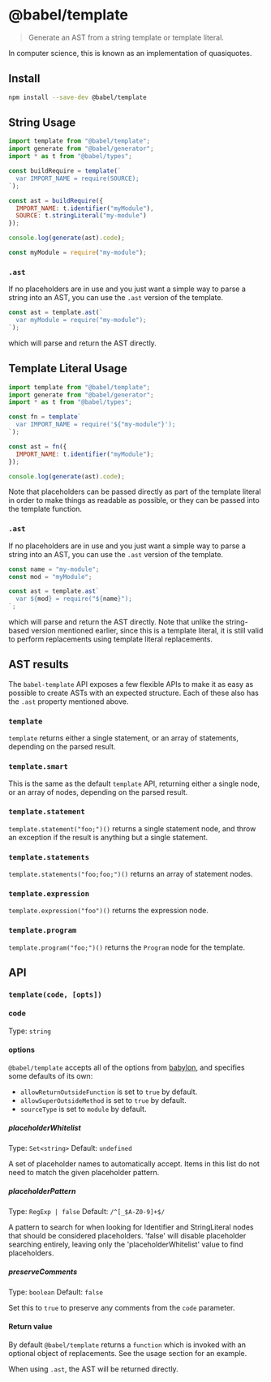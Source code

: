 # @babel/template

> Generate an AST from a string template or template literal.

In computer science, this is known as an implementation of quasiquotes.

## Install

```sh
npm install --save-dev @babel/template
```

## String Usage

```js
import template from "@babel/template";
import generate from "@babel/generator";
import * as t from "@babel/types";

const buildRequire = template(`
  var IMPORT_NAME = require(SOURCE);
`);

const ast = buildRequire({
  IMPORT_NAME: t.identifier("myModule"),
  SOURCE: t.stringLiteral("my-module")
});

console.log(generate(ast).code);
```

```js
const myModule = require("my-module");
```

### `.ast`

If no placeholders are in use and you just want a simple way to parse a
string into an AST, you can use the `.ast` version of the template.

```js
const ast = template.ast(`
  var myModule = require("my-module");
`);
```
which will parse and return the AST directly.


## Template Literal Usage

```js
import template from "@babel/template";
import generate from "@babel/generator";
import * as t from "@babel/types";

const fn = template`
  var IMPORT_NAME = require('${"my-module"}');
`);

const ast = fn({
  IMPORT_NAME: t.identifier("myModule");
});

console.log(generate(ast).code);
```

Note that placeholders can be passed directly as part of the template literal
in order to make things as readable as possible, or they can be passed into
the template function.

### `.ast`

If no placeholders are in use and you just want a simple way to parse a
string into an AST, you can use the `.ast` version of the template.

```js
const name = "my-module";
const mod = "myModule";

const ast = template.ast`
  var ${mod} = require("${name}");
`;
```
which will parse and return the AST directly. Note that unlike the string-based
version mentioned earlier, since this is a template literal, it is still
valid to perform replacements using template literal replacements.


## AST results

The `babel-template` API exposes a few flexible APIs to make it as easy as
possible to create ASTs with an expected structure. Each of these also has
the `.ast` property mentioned above.

### `template`

`template` returns either a single statement, or an array of
statements, depending on the parsed result.

### `template.smart`

This is the same as the default `template` API, returning either a single
node, or an array of nodes, depending on the parsed result.

### `template.statement`

`template.statement("foo;")()` returns a single statement node, and throw
an exception if the result is anything but a single statement.

### `template.statements`

`template.statements("foo;foo;")()` returns an array of statement nodes.

### `template.expression`

`template.expression("foo")()` returns the expression node.

### `template.program`

`template.program("foo;")()` returns the `Program` node for the template.


## API

### `template(code, [opts])`

#### code

Type: `string`

#### options

`@babel/template` accepts all of the options from [babylon], and specifies
some defaults of its own:

* `allowReturnOutsideFunction` is set to `true` by default.
* `allowSuperOutsideMethod` is set to `true` by default.
* `sourceType` is set to `module` by default.

##### placeholderWhitelist

Type: `Set<string>`
Default: `undefined`

A set of placeholder names to automatically accept. Items in this list do
not need to match the given placeholder pattern.

##### placeholderPattern

Type: `RegExp | false`
Default: `/^[_$A-Z0-9]+$/`

A pattern to search for when looking for Identifier and StringLiteral
nodes that should be considered placeholders.
'false' will disable placeholder searching entirely, leaving only the
'placeholderWhitelist' value to find placeholders.

##### preserveComments

Type: `boolean`
Default: `false`

Set this to `true` to preserve any comments from the `code` parameter.

#### Return value

By default `@babel/template` returns a `function` which is invoked with an
optional object of replacements. See the usage section for an example.

When using `.ast`, the AST will be returned directly.

[babylon]: https://github.com/babel/babylon#options

